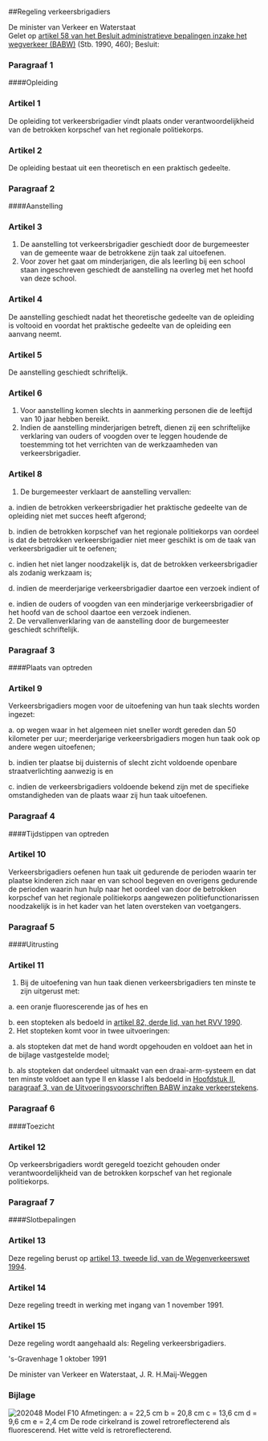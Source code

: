 <meta http-equiv='Content-Type' content='text/html; charset=utf-8' />

##Regeling verkeersbrigadiers

De minister van Verkeer en Waterstaat  
Gelet op [artikel 58 van het Besluit administratieve bepalingen inzake het wegverkeer (BABW)](../../../../AMvB/besluit/administratieve/bepalingen/inzake/het/wegverkeer/(babw)/BWBR0004826/README.md) (Stb. 1990, 460);
Besluit:     
### Paragraaf  1  

####Opleiding

### Artikel  1  

De opleiding tot verkeersbrigadier vindt plaats onder verantwoordelijkheid van de betrokken korpschef van het regionale politiekorps.  

### Artikel  2  

De opleiding bestaat uit een theoretisch en een praktisch gedeelte.  

### Paragraaf  2  

####Aanstelling

### Artikel  3  

1.  De aanstelling tot verkeersbrigadier geschiedt door de burgemeester van de gemeente waar de betrokkene zijn taak zal uitoefenen.   
2.  Voor zover het gaat om minderjarigen, die als leerling bij een school staan ingeschreven geschiedt de aanstelling na overleg met het hoofd van deze school.   

### Artikel  4  

De aanstelling geschiedt nadat het theoretische gedeelte van de opleiding is voltooid en voordat het praktische gedeelte van de opleiding een aanvang neemt.  

### Artikel  5  

De aanstelling geschiedt schriftelijk.  

### Artikel  6  

1.  Voor aanstelling komen slechts in aanmerking personen die de leeftijd van 10 jaar hebben bereikt.   
2.  Indien de aanstelling minderjarigen betreft, dienen zij een schriftelijke verklaring van ouders of voogden over te leggen houdende de toestemming tot het verrichten van de werkzaamheden van verkeersbrigadier.   

### Artikel  8  

1.  De burgemeester verklaart de aanstelling vervallen: 

a. indien de betrokken verkeersbrigadier het praktische gedeelte van de opleiding niet met succes heeft afgerond;  

b. indien de betrokken korpschef van het regionale politiekorps van oordeel is dat de betrokken verkeersbrigadier niet meer geschikt is om de taak van verkeersbrigadier uit te oefenen;  

c. indien het niet langer noodzakelijk is, dat de betrokken verkeersbrigadier als zodanig werkzaam is;  

d. indien de meerderjarige verkeersbrigadier daartoe een verzoek indient of  

e. indien de ouders of voogden van een minderjarige verkeersbrigadier of het hoofd van de school daartoe een verzoek indienen.     
2.  De vervallenverklaring van de aanstelling door de burgemeester geschiedt schriftelijk.   

### Paragraaf  3  

####Plaats van optreden

### Artikel  9  

Verkeersbrigadiers mogen voor de uitoefening van hun taak slechts worden ingezet: 

a. op wegen waar in het algemeen niet sneller wordt gereden dan 50 kilometer per uur; meerderjarige verkeersbrigadiers mogen hun taak ook op andere wegen uitoefenen;  

b. indien ter plaatse bij duisternis of slecht zicht voldoende openbare straatverlichting aanwezig is en  

c. indien de verkeersbrigadiers voldoende bekend zijn met de specifieke omstandigheden van de plaats waar zij hun taak uitoefenen.    

### Paragraaf  4  

####Tijdstippen van optreden

### Artikel  10  

Verkeersbrigadiers oefenen hun taak uit gedurende de perioden waarin ter plaatse kinderen zich naar en van school begeven en overigens gedurende de perioden waarin hun hulp naar het oordeel van door de betrokken korpschef van het regionale politiekorps aangewezen politiefunctionarissen noodzakelijk is in het kader van het laten oversteken van voetgangers.  

### Paragraaf  5  

####Uitrusting

### Artikel  11  

1.  Bij de uitoefening van hun taak dienen verkeersbrigadiers ten minste te zijn uitgerust met: 

a. een oranje fluorescerende jas of hes en  

b. een stopteken als bedoeld in [artikel 82, derde lid, van het RVV 1990](../../../../AMvB/reglement/verkeersregels/en/verkeerstekens/1990/(rvv/1990)/BWBR0004825/README.md).     
2.  Het stopteken komt voor in twee uitvoeringen: 

a. als stopteken dat met de hand wordt opgehouden en voldoet aan het in de bijlage vastgestelde model;  

b. als stopteken dat onderdeel uitmaakt van een draai-arm-systeem en dat ten minste voldoet aan type II en klasse I als bedoeld in [Hoofdstuk II, paragraaf 3, van de Uitvoeringsvoorschriften BABW inzake verkeerstekens](../../../../ministeriele-regeling/uitvoeringsvoorschriften/babw/inzake/verkeerstekens/BWBR0009104/README.md).     

### Paragraaf  6  

####Toezicht

### Artikel  12  

Op verkeersbrigadiers wordt geregeld toezicht gehouden onder verantwoordelijkheid van de betrokken korpschef van het regionale politiekorps.  

### Paragraaf  7  

####Slotbepalingen

### Artikel  13  

Deze regeling berust op [artikel 13, tweede lid, van de Wegenverkeerswet 1994](../../../../wet/wegenverkeerswet/1994/BWBR0006622/README.md).  

### Artikel  14  

Deze regeling treedt in werking met ingang van 1 november 1991.  

### Artikel  15  

Deze regeling wordt aangehaald als: Regeling verkeersbrigadiers.  

's-Gravenhage 
1 oktober 1991    

De 
minister van Verkeer en Waterstaat, 
J. R. H.Maij-Weggen   

### Bijlage  

![202048](http://wetten.overheid.nl/Illustration/202048)
Model F10 Afmetingen: a = 22,5 cm b = 20,8 cm c = 13,6 cm d = 9,6 cm e = 2,4 cm De rode cirkelrand is zowel retroreflecterend als fluorescerend. Het witte veld is retroreflecterend. 
